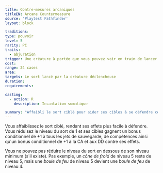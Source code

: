 ```yaml
---
title: Contre-mesures arcaniques
titleEN: Arcane Countermeasure
source: 'Playtest Pathfinder'
layout: block

traditions:
type: pouvoir
level: 5
rarity: PC
traits:
  - abjuration
trigger: Une créature à portée que vous pouvez voir en train de lancer un sort
cost: 
range: 24 cases
area: 
targets: Le sort lancé par la créature déclencheuse
duration: 
requirements: 

casting:
  - action: R
    description: Incantation somatique

summary: "Affaibli le sort ciblé pour aider ses cibles à se défendre contre lui."
---
```

Vous affaiblissez le sort ciblé, rendant ses effets plus facile à défendre. Vous réduisez le niveau du sort de 1 et ses cibles gagnent un bonus conditionnel de +1 à tous les jets de sauvegarde, de compétences ainsi qu'un bonus conditionnel de +1 à la CA et aux DD contre ses effets.

Vous ne pouvez pas réduire le niveau du sort en dessous de son niveau minimum (s'il existe). Pas exemple, un *cône de froid* de niveau 5 reste de niveau 5, mais une *boule de feu* de niveau 5 devient une *boule de feu* de niveau 4.
